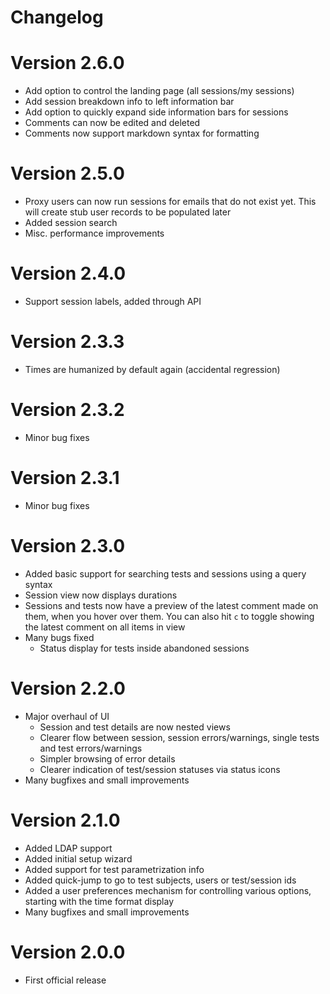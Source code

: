 # Changelog

# Version 2.6.0

* Add option to control the landing page (all sessions/my sessions)
* Add session breakdown info to left information bar
* Add option to quickly expand side information bars for sessions
* Comments can now be edited and deleted
* Comments now support markdown syntax for formatting

# Version 2.5.0

* Proxy users can now run sessions for emails that do not exist yet. This will create stub user records to be populated later
* Added session search
* Misc. performance improvements

# Version 2.4.0

* Support session labels, added through API

# Version 2.3.3

* Times are humanized by default again (accidental regression)

# Version 2.3.2

* Minor bug fixes

# Version 2.3.1

* Minor bug fixes

# Version 2.3.0

* Added basic support for searching tests and sessions using a query syntax
* Session view now displays durations
* Sessions and tests now have a preview of the latest comment made on them, when you hover over them. You can also hit `c` to toggle showing the latest comment on all items in view
* Many bugs fixed
  * Status display for tests inside abandoned sessions

# Version 2.2.0

* Major overhaul of UI
   * Session and test details are now nested views
   * Clearer flow between session, session errors/warnings, single tests and test errors/warnings
   * Simpler browsing of error details
   * Clearer indication of test/session statuses via status icons
* Many bugfixes and small improvements


# Version 2.1.0

* Added LDAP support
* Added initial setup wizard
* Added support for test parametrization info
* Added quick-jump to go to test subjects, users or test/session ids
* Added a user preferences mechanism for controlling various options, starting with the time format display
* Many bugfixes and small improvements

# Version 2.0.0

* First official release
